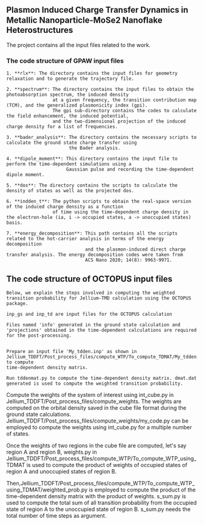 ## Plasmon Induced Charge Transfer Dynamics in Metallic Nanoparticle-MoSe2 Nanoﬂake Heterostructures
The project contains all the input files related to the work.

### The code structure of GPAW input files

    1. **rlx**: The directory contains the input files for geometry relaxation and to generate the trajectory file.
    
    2. **spectrum**: The directory contains the input files to obtain the photoabsorption spectrum, the induced density 
                     at a given frequency, the transition contribution map (TCM), and the generalized plasmonicity index (gpi).
                     The gpi sub-directory contains the codes to calculate the field enhancement, the induced potential, 
                     and the two-dimensional projection of the induced charge density for a list of frequencies.
                     
    3. **bader_analysis**: The directory contains the necessary scripts to calculate the ground state charge transfer using 
                           the Bader analysis.

    4. **dipole_moment**: This directory contains the input file to perform the time-dependent simulations using a 
                          Gaussian pulse and recording the time-dependent dipole moment.

    5. **dos**: The directory contains the scripts to calculate the density of states as well as the projected dos.

    6. **indden_t**: The python scripts to obtain the real-space version of the induced charge density as a function
                     of time using the time-dependent charge density in the electron-hole (ia, i -> occupied states, a -> unoccupied states) basis.

    7. **energy_decomposition**: This path contains all the scripts related to the hot-carrier analysis in terms of the energy decomposition
                                 and the plasmon-induced direct charge transfer analysis. The energy decomposition codes were taken from 
                                 ACS Nano 2020; 14(8): 9963-9971.

##  The code structure of OCTOPUS input files

    Below, we explain the steps involved in computing the weighted transition probability for Jellium-TMD calculation using the OCTOPUS package.

    inp_gs and inp_td are input files for the OCTOPUS calculation

    Files named 'info' generated in the ground state calculation and 'projections' obtained in the time-dependent calculations are required 
    for the post-processing.


    Prepare an input file 'My_tdden.inp' as shown in Jellium_TDDFT/Post_process_files/compute_WTP/To_compute_TDMAT/My_tdden.inp to compute 
    time-dependent density matrix. 
    
    Run tddenmat.py to compute the time-dependent density matrix. dmat.dat generated is used to compute the weighted transition probability. 


   Compute the weights of the system of interest using int_cube.py in Jellium_TDDFT/Post_process_files/compute_weights. The weights are 
   computed on the orbital density saved in the cube file format during the ground state calculations. 
   Jellium_TDDFT/Post_process_files/compute_weights/my_code.py can be employed to compute the weights using int_cube.py for a multiple number of states. 


   Once the weights of two regions in the cube file are computed, let's say region A and region B, weights.py in 
   Jellium_TDDFT/Post_process_files/compute_WTP/To_compute_WTP_using_TDMAT is used to compute the product of 
   weights of occupied states of region A and unoccupied states of region B.


   Then,Jellium_TDDFT/Post_process_files/compute_WTP/To_compute_WTP_using_TDMAT/weighted_prob.py is employed to 
   compute the product of the time-dependent density matrix with the product of weights. s_sum.py is used to compute
   the total sum of all transition probability from the occupied state of region A to the unoccupied state of region B. s_sum.py needs the total number of time steps as argument.
